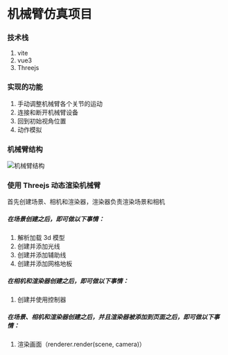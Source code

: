 # 机械臂仿真项目

### 技术栈

1. vite
2. vue3
3. Threejs

### 实现的功能

1. 手动调整机械臂各个关节的运动
2. 连接和断开机械臂设备
3. 回到初始视角位置
4. 动作模拟

### 机械臂结构

![机械臂结构](https://cdn.z.wiki/autoupload/20240907/mABl/1202X973/image.png)

### 使用 Threejs 动态渲染机械臂

首先创建场景、相机和渲染器，渲染器负责渲染场景和相机

##### 在场景创建之后，即可做以下事情：

1. 解析加载 3d 模型
2. 创建并添加光线
3. 创建并添加辅助线
4. 创建并添加网格地板

##### 在相机和渲染器创建之后，即可做以下事情：

1. 创建并使用控制器

##### 在场景、相机和渲染器创建之后，并且渲染器被添加到页面之后，即可做以下事情：

1. 渲染画面（renderer.render(scene, camera)）
